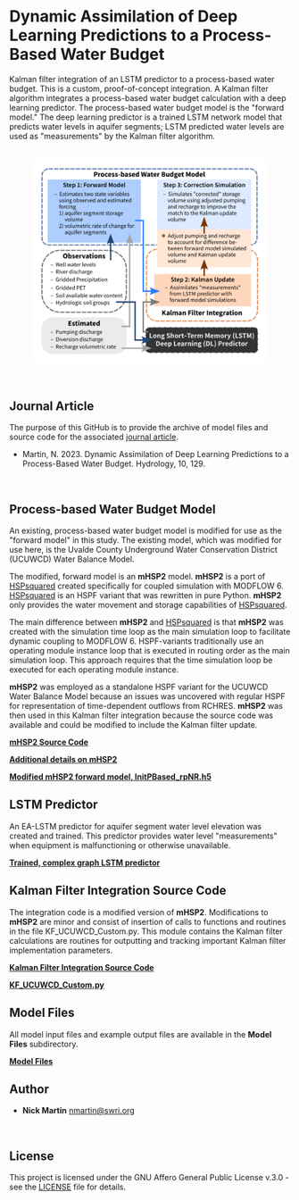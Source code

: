 # Dynamic Assimilation of Deep Learning Predictions to a Process-Based Water Budget

Kalman filter integration of an LSTM predictor to a process-based water budget. This is a custom, 
proof-of-concept integration. A Kalman filter algorithm integrates a process-based water budget 
calculation with a deep learning predictor. The process-based water budget model is the "forward
model." The deep learning predictor is a trained LSTM network model that predicts water levels
in aquifer segments; LSTM predicted water levels are used as "measurements" by the Kalman filter
algorithm.  
<br/>
<figure>
    <img src="/assets/GA_KF-DA.png"
         width="600"
         alt="Graphical Abstract">
</figure>
<br/>

## Journal Article

The purpose of this GitHub is to provide the archive of model files and source code for the 
associated [journal article](https://doi.org/10.3390/hydrology10060129).  

* Martin, N. 2023. Dynamic Assimilation of Deep Learning Predictions to a Process-Based Water Budget. Hydrology, 10, 129.
<br/>

## Process-based Water Budget Model

An existing, process-based water budget model is modified for use as the "forward model" in this
study. The existing model, which was modified for use here, is the Uvalde County Underground Water
Conservation District (UCUWCD) Water Balance Model.  

The modified, forward model is an **mHSP2** model. **mHSP2** is a port of 
[HSPsquared](https://github.com/respec/HSPsquared) created specifically for coupled simulation 
with MODFLOW 6. [HSPsquared](https://github.com/respec/HSPsquared) is an HSPF variant that 
was rewritten in pure Python. **mHSP2** only provides the water movement and storage 
capabilities of [HSPsquared](https://github.com/respec/HSPsquared).  

The main difference between **mHSP2** and [HSPsquared](https://github.com/respec/HSPsquared) 
is that **mHSP2** was created with the simulation time loop as 
the main simulation loop to facilitate dynamic coupling to MODFLOW 6. 
HSPF-variants traditionally use an operating module instance loop that 
is executed in routing order as the main simulation loop. This approach 
requires that the time simulation loop be executed for each operating 
module instance.  

**mHSP2** was employed as a standalone HSPF variant for the UCUWCD Water Balance Model because
an issues was uncovered with regular HSPF for representation of time-dependent outflows from
RCHRES. **mHSP2** was then used in this Kalman filter integration because the source code was
available and could be modified to include the Kalman filter update.  

[**mHSP2 Source Code**](https://github.com/nmartin198/mHSP2)

[**Additional details on mHSP2**](https://nmartin198.github.io/pyHS2MF6/mHSP2.html)

[**Modified mHSP2 forward model, InitPBased_rpNR.h5**](https://github.com/nmartin198/kfint_watbudg_lstm/tree/main/Model_Files/Original)
<br/>

## LSTM Predictor

An EA-LSTM predictor for aquifer segment water level elevation was created and trained. This predictor provides water level "measurements" when equipment is malfunctioning or otherwise unavailable.

[**Trained, complex graph LSTM predictor**](https://github.com/nmartin198/kfint_watbudg_lstm/tree/main/LSTM_Predictor)
<br/>

## Kalman Filter Integration Source Code

The integration code is a modified version of **mHSP2**. Modifications to **mHSP2** are minor and consist of insertion of calls to functions and routines in the file KF_UCUWCD_Custom.py. This module contains the Kalman filter calculations are routines for outputting and tracking important Kalman filter implementation parameters.

[**Kalman Filter Integration Source Code**](https://github.com/nmartin198/kfint_watbudg_lstm/tree/main/KF_mHSP2)

[**KF_UCUWCD_Custom.py**](https://github.com/nmartin198/kfint_watbudg_lstm/tree/main/KF_mHSP2/KF_UCUWCD_Custom.py)
<br/>

## Model Files

All model input files and example output files are available in the **Model Files** subdirectory.

[**Model Files**](https://github.com/nmartin198/kfint_watbudg_lstm/tree/main/Model_Files)
<br/>

## Author

* **Nick Martin** nmartin@swri.org
<br/>

## License

This project is licensed under the GNU Affero General Public License v.3.0 - see the [LICENSE](LICENSE) file for details.
<br/>
